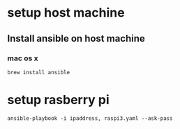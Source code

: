 # setup host machine

## Install ansible on host machine
### mac os x
```
brew install ansible
```

# setup rasberry pi
```
ansible-playbook -i ipaddress, raspi3.yaml --ask-pass
```
